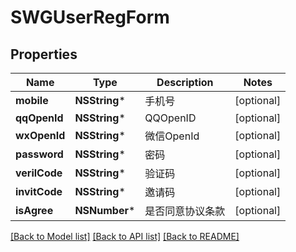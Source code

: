 # SWGUserRegForm

## Properties
Name | Type | Description | Notes
------------ | ------------- | ------------- | -------------
**mobile** | **NSString*** | 手机号 | [optional] 
**qqOpenId** | **NSString*** | QQOpenID | [optional] 
**wxOpenId** | **NSString*** | 微信OpenId | [optional] 
**password** | **NSString*** | 密码 | [optional] 
**verilCode** | **NSString*** | 验证码 | [optional] 
**invitCode** | **NSString*** | 邀请码 | [optional] 
**isAgree** | **NSNumber*** | 是否同意协议条款 | [optional] 

[[Back to Model list]](../README.md#documentation-for-models) [[Back to API list]](../README.md#documentation-for-api-endpoints) [[Back to README]](../README.md)


